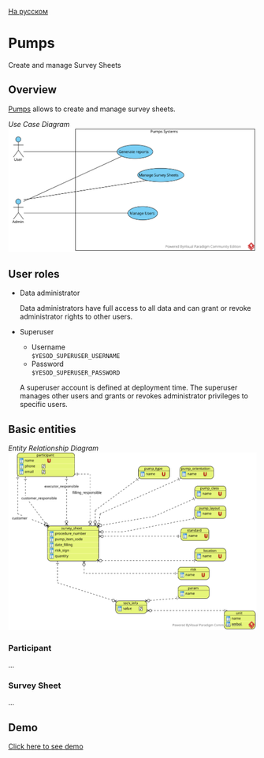
[На русском](https://github.com/ciukstar/pumps/blob/master/README.ru.md)

# Pumps

Create and manage Survey Sheets

## Overview

[Pumps](https://pumps-i4rimw5qwq-de.a.run.app) allows to create and manage survey sheets.


*Use Case Diagram*
![Use Case Diagram](static/img/Pumps_UCD.svg)

## User roles
  
* Data administrator  

  Data administrators have full access to all data and can grant or revoke administrator rights to other users.


* Superuser  

  * Username  
    ```$YESOD_SUPERUSER_USERNAME```
  * Password  
    ```$YESOD_SUPERUSER_PASSWORD```
  
  A superuser account is defined at deployment time. The superuser manages other users and grants or revokes administrator privileges to specific users.

## Basic entities

*Entity Relationship Diagram*
![Entity Relationship Diagram](static/img/Pumps_ERD.svg)

### Participant
...

### Survey Sheet
...

## Demo

[Click here to see demo](https://pumps-i4rimw5qwq-de.a.run.app)
